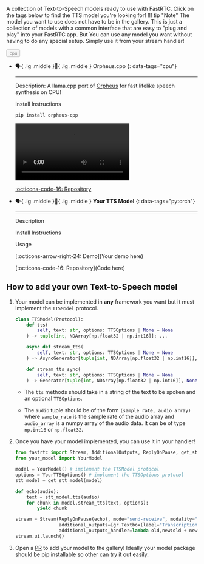 <style>
.tag-button {
    cursor: pointer;
    opacity: 0.5;
    transition: opacity 0.2s ease;
}

.tag-button > code {
    color: var(--supernova);
}

.tag-button.active {
    opacity: 1;
}
</style>

A collection of Text-to-Speech models ready to use with FastRTC. Click on the tags below to find the TTS model you're looking for!
!!! tip "Note"
    The model you want to use does not have to be in the gallery. This is just a collection of models with a common interface that are easy to "plug and play" into your FastRTC app. But You can use any model you want without having to do any special setup. Simply use it from your stream handler!


<div class="tag-buttons">
  <button class="tag-button" data-tag="cpu"><code>cpu</code></button>
</div>

<script>
function filterCards() {
    const activeButtons = document.querySelectorAll('.tag-button.active');
    const selectedTags = Array.from(activeButtons).map(button => button.getAttribute('data-tag'));
    const cards = document.querySelectorAll('.grid.cards > ul > li > p[data-tags]');
    
    cards.forEach(card => {
        const cardTags = card.getAttribute('data-tags').split(',');
        const shouldShow = selectedTags.length === 0 || selectedTags.some(tag => cardTags.includes(tag));
        card.parentElement.style.display = shouldShow ? 'block' : 'none';
    });
}
document.querySelectorAll('.tag-button').forEach(button => {
    button.addEventListener('click', () => {
        button.classList.toggle('active');
        filterCards();
    });
});
</script>


<div class="grid cards" markdown>

-   :speaking_head:{ .lg .middle }:eyes:{ .lg .middle } Orpheus.cpp
{: data-tags="cpu"}

    ---

    Description: 
    A llama.cpp port of [Orpheus](https://github.com/canopyai/Orpheus-TTS/tree/main) for fast lifelike speech synthesis on CPU!

    Install Instructions
    ```python
    pip install orpheus-cpp
    ```

    <video src="https://github.com/user-attachments/assets/54dfffc9-1981-4d12-b4d1-eb68ab27e5ad" controls style="text-align: center"></video>

    
    [:octicons-code-16: Repository](https://github.com/freddyaboulton/orpheus-cpp)

-   :speaking_head:{ .lg .middle }:eyes:{ .lg .middle } __Your TTS Model__
{: data-tags="pytorch"}

    ---

    Description

    Install Instructions

    Usage

    [:octicons-arrow-right-24: Demo](Your demo here)
    
    [:octicons-code-16: Repository](Code here)

</div>

## How to add your own Text-to-Speech model

1. Your model can be implemented in **any** framework you want but it must implement the `TTSModel` protocol.

    ```python
    class TTSModel(Protocol):
        def tts(
            self, text: str, options: TTSOptions | None = None
        ) -> tuple[int, NDArray[np.float32 | np.int16]]: ...

        async def stream_tts(
            self, text: str, options: TTSOptions | None = None
        ) -> AsyncGenerator[tuple[int, NDArray[np.float32 | np.int16]], None]: ...

        def stream_tts_sync(
            self, text: str, options: TTSOptions | None = None
        ) -> Generator[tuple[int, NDArray[np.float32 | np.int16]], None, None]: ...
    ```

    * The `tts` methods should take in a string of the text to be spoken and an optional `TTSOptions`.

    * The `audio` tuple should be of the form `(sample_rate, audio_array)` where `sample_rate` is the sample rate of the audio array and `audio_array` is a numpy array of the audio data. It can be of type `np.int16` or `np.float32`.

2. Once you have your model implemented, you can use it in your handler!

    ```python
    from fastrtc import Stream, AdditionalOutputs, ReplyOnPause, get_stt_model
    from your_model import YourModel

    model = YourModel() # implement the TTSModel protocol
    options = YourTTSOptions() # implement the TTSOptions protocol
    stt_model = get_stt_model(model)

    def echo(audio):
        text = stt_model.tts(audio)
        for chunk in model.stream_tts(text, options):
            yield chunk

    stream = Stream(ReplyOnPause(echo), mode="send-receive", modality="audio",
                    additional_outputs=[gr.Textbox(label="Transcription")],
                    additional_outputs_handler=lambda old,new:old + new)
    stream.ui.launch()
    ```

3. Open a [PR](https://github.com/freddyaboulton/fastrtc/edit/main/docs/text_to_speech_gallery.md) to add your model to the gallery! Ideally your model package should be pip installable so other can try it out easily.
